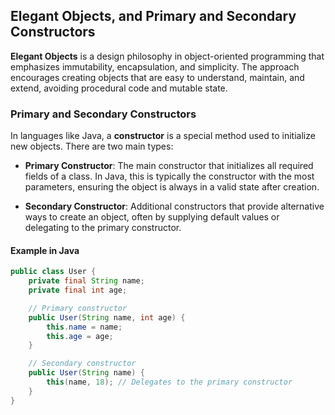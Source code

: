 ## Elegant Objects, and Primary and Secondary Constructors

**Elegant Objects** is a design philosophy in object-oriented programming that emphasizes immutability, encapsulation, and simplicity. The approach encourages creating objects that are easy to understand, maintain, and extend, avoiding procedural code and mutable state.

### Primary and Secondary Constructors

In languages like Java, a **constructor** is a special method used to initialize new objects. There are two main types:

- **Primary Constructor**: The main constructor that initializes all required fields of a class. In Java, this is typically the constructor with the most parameters, ensuring the object is always in a valid state after creation.

- **Secondary Constructor**: Additional constructors that provide alternative ways to create an object, often by supplying default values or delegating to the primary constructor.

#### Example in Java

```java
public class User {
    private final String name;
    private final int age;

    // Primary constructor
    public User(String name, int age) {
        this.name = name;
        this.age = age;
    }

    // Secondary constructor
    public User(String name) {
        this(name, 18); // Delegates to the primary constructor
    }
}